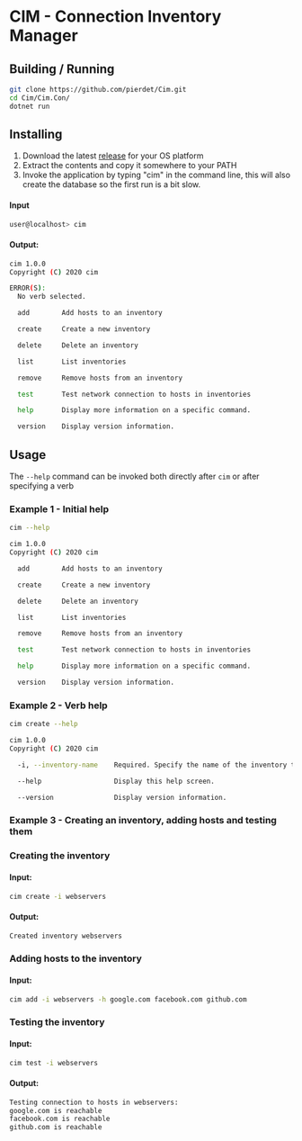 # CIM - Connection Inventory Manager 
## Building / Running
```bash
git clone https://github.com/pierdet/Cim.git
cd Cim/Cim.Con/
dotnet run
```
## Installing
1. Download the latest [release](https://github.com/pierdet/cim/releases/latest) for your OS platform
2. Extract the contents and copy it somewhere to your PATH
3. Invoke the application by typing "cim" in the command line, this will also create the database so the first run is a bit slow.
#### Input
```bash
user@localhost> cim
```
#### Output:
```bash
cim 1.0.0
Copyright (C) 2020 cim

ERROR(S):
  No verb selected.

  add        Add hosts to an inventory

  create     Create a new inventory

  delete     Delete an inventory

  list       List inventories

  remove     Remove hosts from an inventory

  test       Test network connection to hosts in inventories

  help       Display more information on a specific command.

  version    Display version information.
```
## Usage
The `--help` command can be invoked both directly after `cim` or after specifying a verb
### Example 1 - Initial help
```bash
cim --help
```
```bash
cim 1.0.0
Copyright (C) 2020 cim

  add        Add hosts to an inventory

  create     Create a new inventory

  delete     Delete an inventory

  list       List inventories

  remove     Remove hosts from an inventory

  test       Test network connection to hosts in inventories

  help       Display more information on a specific command.

  version    Display version information.
```
### Example 2 - Verb help
```bash
cim create --help
```
```bash
cim 1.0.0
Copyright (C) 2020 cim

  -i, --inventory-name    Required. Specify the name of the inventory to create

  --help                  Display this help screen.

  --version               Display version information.
```
### Example 3 - Creating an inventory, adding hosts and testing them
### Creating the inventory
#### Input:
```bash
cim create -i webservers
```
#### Output:
```bash
Created inventory webservers
```
### Adding hosts to the inventory
#### Input:
```bash
cim add -i webservers -h google.com facebook.com github.com
```
### Testing the inventory
#### Input:
```bash
cim test -i webservers
```
#### Output:
```bash
Testing connection to hosts in webservers:
google.com is reachable
facebook.com is reachable
github.com is reachable
```

